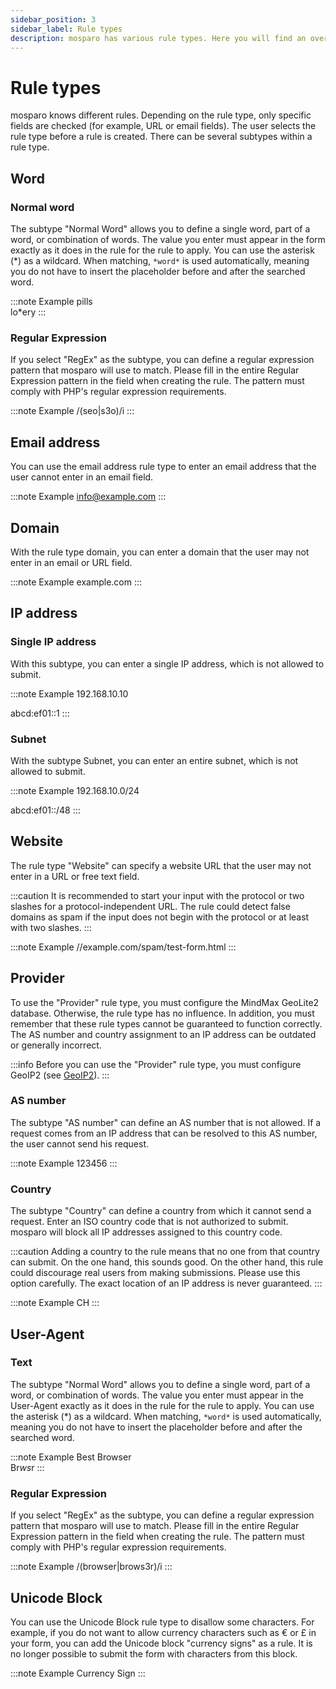 ```yaml
---
sidebar_position: 3
sidebar_label: Rule types
description: mosparo has various rule types. Here you will find an overview of all rule types.
---
```


# Rule types

mosparo knows different rules. Depending on the rule type, only specific fields are checked (for example, URL or email fields). The user selects the rule type before a rule is created. There can be several subtypes within a rule type.

## Word

### Normal word

The subtype "Normal Word" allows you to define a single word, part of a word, or combination of words. The value you enter must appear in the form exactly as it does in the rule for the rule to apply. You can use the asterisk (*) as a wildcard. When matching, `*word*` is used automatically, meaning you do not have to insert the placeholder before and after the searched word.

:::note Example
pills<br />
lo*ery
:::

### Regular Expression

If you select "RegEx" as the subtype, you can define a regular expression pattern that mosparo will use to match. Please fill in the entire Regular Expression pattern in the field when creating the rule. The pattern must comply with PHP's regular expression requirements.

:::note Example
/(seo|s3o)/i
:::

## Email address

You can use the email address rule type to enter an email address that the user cannot enter in an email field.

:::note Example
info@example.com
:::

## Domain

With the rule type domain, you can enter a domain that the user may not enter in an email or URL field.

:::note Example
example.com
:::

## IP address

### Single IP address

With this subtype, you can enter a single IP address, which is not allowed to submit.

:::note Example
192.168.10.10

abcd:ef01::1
:::

### Subnet

With the subtype Subnet, you can enter an entire subnet, which is not allowed to submit.

:::note Example
192.168.10.0/24

abcd:ef01::/48
:::

## Website

The rule type "Website" can specify a website URL that the user may not enter in a URL or free text field.

:::caution
It is recommended to start your input with the protocol or two slashes for a protocol-independent URL. The rule could detect false domains as spam if the input does not begin with the protocol or at least with two slashes.
:::

:::note Example
//example.com/spam/test-form.html
:::

## Provider

To use the "Provider" rule type, you must configure the MindMax GeoLite2 database. Otherwise, the rule type has no influence. In addition, you must remember that these rule types cannot be guaranteed to function correctly. The AS number and country assignment to an IP address can be outdated or generally incorrect.

:::info
Before you can use the "Provider" rule type, you must configure GeoIP2 (see [GeoIP2](../administration/geoip/)).
:::

### AS number

The subtype "AS number" can define an AS number that is not allowed. If a request comes from an IP address that can be resolved to this AS number, the user cannot send his request.

:::note Example
123456
:::

### Country

The subtype "Country" can define a country from which it cannot send a request. Enter an ISO country code that is not authorized to submit. mosparo will block all IP addresses assigned to this country code.

:::caution
Adding a country to the rule means that no one from that country can submit. On the one hand, this sounds good. On the other hand, this rule could discourage real users from making submissions. Please use this option carefully. The exact location of an IP address is never guaranteed.
:::

:::note Example
CH
:::

## User-Agent

### Text

The subtype "Normal Word" allows you to define a single word, part of a word, or combination of words. The value you enter must appear in the User-Agent exactly as it does in the rule for the rule to apply. You can use the asterisk (\*) as a wildcard. When matching, `*word*` is used automatically, meaning you do not have to insert the placeholder before and after the searched word.

:::note Example
Best Browser<br />
Br*ws*r
:::

### Regular Expression

If you select "RegEx" as the subtype, you can define a regular expression pattern that mosparo will use to match. Please fill in the entire Regular Expression pattern in the field when creating the rule. The pattern must comply with PHP's regular expression requirements.

:::note Example
/(browser|brows3r)/i
:::

## Unicode Block

You can use the Unicode Block rule type to disallow some characters. For example, if you do not want to allow currency characters such as € or £ in your form, you can add the Unicode block "currency signs" as a rule. It is no longer possible to submit the form with characters from this block.

:::note Example
Currency Sign
:::
